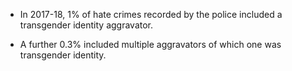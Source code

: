* In 2017-18, 1% of hate crimes recorded by the police included a transgender identity aggravator. 

* A further 0.3% included multiple aggravators of which one was transgender identity.
